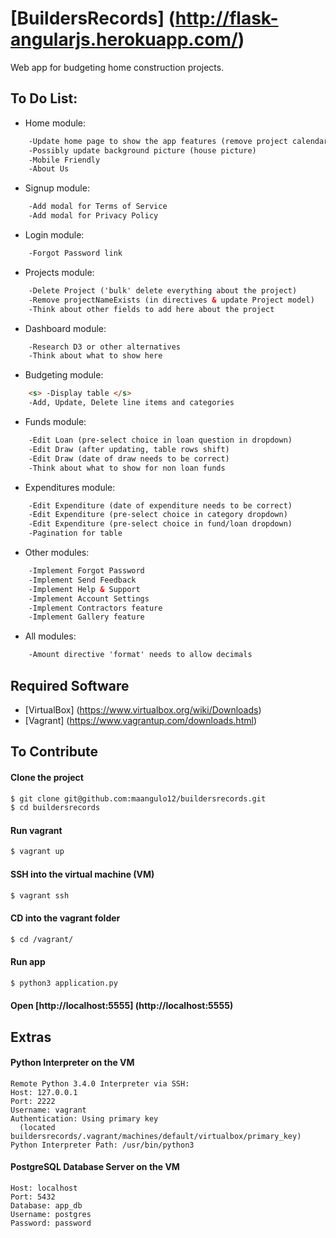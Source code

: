 # [BuildersRecords] (http://flask-angularjs.herokuapp.com/)

Web app for budgeting home construction projects.

## To Do List:

+ Home module:
``` html
    -Update home page to show the app features (remove project calendar)
    -Possibly update background picture (house picture)
    -Mobile Friendly
    -About Us
```

+ Signup module:
``` html
    -Add modal for Terms of Service
    -Add modal for Privacy Policy
```

+ Login module:
``` html
    -Forgot Password link
```

+ Projects module:
``` html
    -Delete Project ('bulk' delete everything about the project)
    -Remove projectNameExists (in directives & update Project model)
    -Think about other fields to add here about the project
```

+ Dashboard module:
``` html
    -Research D3 or other alternatives
    -Think about what to show here
```

+ Budgeting module:
``` html
    <s> -Display table </s>
    -Add, Update, Delete line items and categories
```

+ Funds module:
``` html
    -Edit Loan (pre-select choice in loan question in dropdown)
    -Edit Draw (after updating, table rows shift)
    -Edit Draw (date of draw needs to be correct)
    -Think about what to show for non loan funds
```

+ Expenditures module:
``` html
    -Edit Expenditure (date of expenditure needs to be correct)
    -Edit Expenditure (pre-select choice in category dropdown)
    -Edit Expenditure (pre-select choice in fund/loan dropdown)
    -Pagination for table
```

+ Other modules:
``` html
    -Implement Forgot Password
    -Implement Send Feedback
    -Implement Help & Support
    -Implement Account Settings
    -Implement Contractors feature
    -Implement Gallery feature
```

+ All modules:
``` html
    -Amount directive 'format' needs to allow decimals
```

## Required Software

+ [VirtualBox] (https://www.virtualbox.org/wiki/Downloads)
+ [Vagrant] (https://www.vagrantup.com/downloads.html)

## To Contribute

#### Clone the project
>
```bash
$ git clone git@github.com:maangulo12/buildersrecords.git
$ cd buildersrecords
```

#### Run vagrant
>
```bash
$ vagrant up    
```

#### SSH into the virtual machine (VM)
>
```bash
$ vagrant ssh
```

#### CD into the vagrant folder
>
```bash
$ cd /vagrant/
```

#### Run app
>
```bash
$ python3 application.py    
```

#### Open [http://localhost:5555] (http://localhost:5555)

## Extras

#### Python Interpreter on the VM
```
Remote Python 3.4.0 Interpreter via SSH:
Host: 127.0.0.1
Port: 2222
Username: vagrant
Authentication: Using primary key
  (located buildersrecords/.vagrant/machines/default/virtualbox/primary_key)
Python Interpreter Path: /usr/bin/python3
```

#### PostgreSQL Database Server on the VM
```
Host: localhost
Port: 5432
Database: app_db
Username: postgres
Password: password
```
